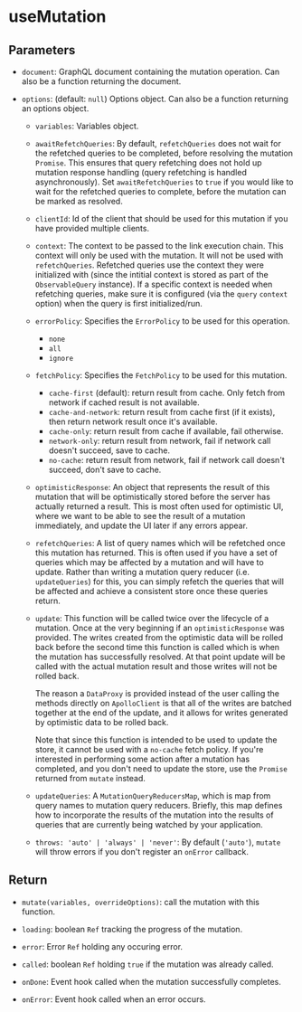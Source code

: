 # useMutation

## Parameters

- `document`: GraphQL document containing the mutation operation. Can also be a function returning the document.

- `options`: (default: `null`)  Options object. Can also be a function returning an options object.

  - `variables`: Variables object.

  - `awaitRefetchQueries`: By default, `refetchQueries` does not wait for the refetched queries to be completed, before resolving the mutation `Promise`. This ensures that query refetching does not hold up mutation response handling (query refetching is handled asynchronously). Set `awaitRefetchQueries` to `true` if you would like to wait for the refetched queries to complete, before the mutation can be marked as resolved.

  - `clientId`: Id of the client that should be used for this mutation if you have provided multiple clients.

  - `context`: The context to be passed to the link execution chain. This context will only be used with the mutation. It will not be used with `refetchQueries`. Refetched queries use the context they were initialized with (since the intitial context is stored as part of the `ObservableQuery` instance). If a specific context is needed when refetching queries, make sure it is configured (via the `query` `context` option) when the query is first initialized/run.

  - `errorPolicy`: Specifies the `ErrorPolicy` to be used for this operation.
    - `none`
    - `all`
    - `ignore`

  - `fetchPolicy`: Specifies the `FetchPolicy` to be used for this mutation.
    - `cache-first` (default): return result from cache. Only fetch from network if cached result is not available.
    - `cache-and-network`: return result from cache first (if it exists), then return network result once it's available.
    - `cache-only`: return result from cache if available, fail otherwise.
    - `network-only`: return result from network, fail if network call doesn't succeed, save to cache.
    - `no-cache`: return result from network, fail if network call doesn't succeed, don't save to cache.

  - `optimisticResponse`: An object that represents the result of this mutation that will be optimistically stored before the server has actually returned a result. This is most often used for optimistic UI, where we want to be able to see the result of a mutation immediately, and update the UI later if any errors appear.

  - `refetchQueries`: A list of query names which will be refetched once this mutation has returned. This is often used if you have a set of queries which may be affected by a mutation and will have to update. Rather than writing a mutation query reducer (i.e. `updateQueries`) for this, you can simply refetch the queries that will be affected and achieve a consistent store once these queries return.

  - `update`: This function will be called twice over the lifecycle of a mutation. Once at the very beginning if an `optimisticResponse` was provided. The writes created from the optimistic data will be rolled back before the second time this function is called which is when the mutation has successfully resolved. At that point update will be called with the actual mutation result and those writes will not be rolled back.

    The reason a `DataProxy` is provided instead of the user calling the methods directly on `ApolloClient` is that all of the writes are batched together at the end of the update, and it allows for writes generated by optimistic data to be rolled back.

    Note that since this function is intended to be used to update the store, it cannot be used with a `no-cache` fetch policy. If you're interested in performing some action after a mutation has completed, and you don't need to update the store, use the `Promise` returned from `mutate` instead.

  - `updateQueries`: A `MutationQueryReducersMap`, which is map from query names to mutation query reducers. Briefly, this map defines how to incorporate the results of the mutation into the results of queries that are currently being watched by your application.

  - `throws: 'auto' | 'always' | 'never'`: By default (`'auto'`), `mutate` will throw errors if you don't register an `onError` callback.

## Return

- `mutate(variables, overrideOptions)`: call the mutation with this function.

- `loading`: boolean `Ref` tracking the progress of the mutation.

- `error`: Error `Ref` holding any occuring error.

- `called`: boolean `Ref` holding `true` if the mutation was already called.

- `onDone`: Event hook called when the mutation successfully completes.

- `onError`: Event hook called when an error occurs.
